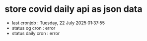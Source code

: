 # store covid daily api as json data

- last cronjob : Tuesday, 22 July 2025 01:37:55
- status og cron : error
- status daily cron : error
      
      